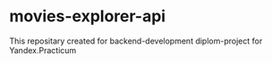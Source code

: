 # movies-explorer-api
This repositary created for backend-development diplom-project for Yandex.Practicum
